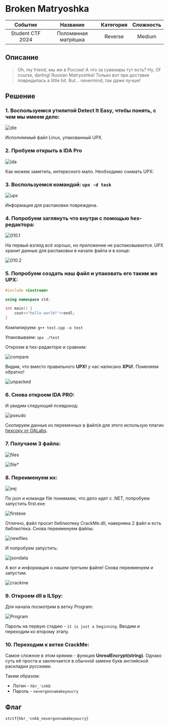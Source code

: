 # Broken Matryoshka


|  Cобытие  | Название | Категория | Сложность |
| :--------------: | :---------------: | :----------------: | :----------------: |
| Student CTF 2024 |  Поломанная матрёшка |      Reverse      |       Medium       |

## Описание

> Oh, my friend, мы же в России! А что за сувениры тут есть? Ну, Of course, darling! Russian Matryoshka! Только вот при доставке повредилась a little bit. But... nevermind, так даже лучше!

## Решение

### 1. Воспользуемся утилитой Detect It Easy, чтобы понять, с чем мы имеем дело:

![die](image.png)

Исполняемый файл Linux, упакованный UPX.

### 2. Пробуем открыть в IDA Pro

![ida](image-1.png)

Как можем заметить, интересного мало. Необходимо снимать UPX:

### 3. Воспользуемся командой: ```upx -d task```

![upx](image-2.png)

Информация для распаковки повреждена.

### 4. Попробуем заглянуть что внутри с помощью hex-редактора:

![010.1](image-3.png)

На первый взгялд всё хорошо, но приложение не распаковывается. UPX хранит данные для распаковки в начале файла и в конце:

![010.2](image-4.png)

### 5. Попробуем создать наш файл и упаковать его таким же UPX:

```c++
#include <iostream>

using namespace std;

int main() {
	cout<<"hello world!"<<endl;
}
```

Компилируем: ```g++ test.cpp -o test```

Упаковываем: ```upx ./test```

Откроем в hex-редакторе и сравним:

![compare](image-5.png)

Видим, что вместо правильного **UPX!** у нас написано **XPU!**. Поменяем обратно!

![unpacked](image-6.png)

### 6. Снова откроем IDA PRO:

И увидим следующий псевдокод:

![pseudo](image-7.png)

Скопируем данные из переменных в файл(я для этого использую плагин [hexcopy от OALabs](https://github.com/OALabs/hexcopy-ida).

### 7. Получаем 3 файла:

![files](image-8.png)

![file*](image-9.png)

### 8. Переименуем их:

![eej](image-10.png)

По json и команде file понимаем, что дело идет с .NET, попробуем запустить first.exe:

![firstexe](image-11.png)

Отлично, файл просит библиотеку CrackMe.dll, наверняка 2 файл и есть библиотека. Снова переименуем файлы:

![newfiles](image-12.png)

И попробуем запустить:

![jsondata](image-13.png)

А вот и информация о нашем третьем файле! Снова переименуем и запустим.

![crackme](image-14.png)

### 9. Откроем dll в ILSpy:

Для начала посмотрим в ветку Program:

![Program](image-15.png)

Пароль на первую стадию - ```it is just a beginning```. Вводим и переходим ко второму этапу.

### 10. Переходим к ветке CrackMe:

Самое сложное в этом крякми - функция **UnrealEncrypt(string)**. Однако суть её проста и заключается в обычной замене букв английской раскладки русскими.

Таким образом:

* Логин - ```hbr_'cnkb```
* Пароль - ```nevergonnamakeyoucry```

## Флаг

```
stctf{hbr_'cnkb_nevergonnamakeyoucry}
```
